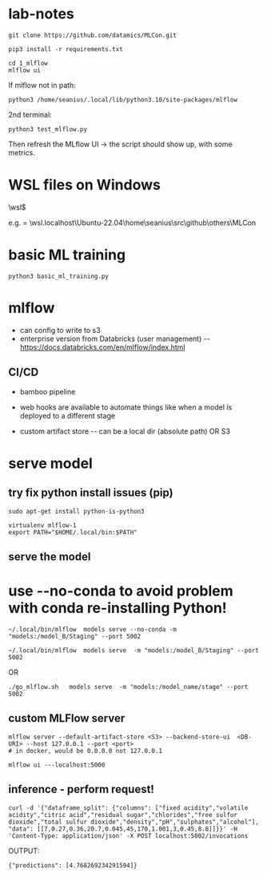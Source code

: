 # lab-notes

```
git clone https://github.com/datamics/MLCon.git

pip3 install -r requirements.txt

cd 1_mlflow
mlflow ui
```

If mlflow not in path:

```
python3 /home/seanius/.local/lib/python3.10/site-packages/mlflow
```

2nd terminal:

```
python3 test_mlflow.py
```

Then refresh the MLflow UI -> the script should show up, with some metrics.

# WSL files on Windows

\\wsl$

e.g. = \\wsl.localhost\Ubuntu-22.04\home\seanius\src\github\others\MLCon


# basic ML training

```
python3 basic_ml_training.py
```

# mlflow

- can config to write to s3
- enterprise version from Databricks (user management)
-- https://docs.databricks.com/en/mlflow/index.html

## CI/CD

- bamboo pipeline

- web hooks are available to automate things like when a model is deployed to a different stage

- custom artifact store
-- can be a local dir (absolute path) OR S3

# serve model

## try fix python install issues (pip)

```
sudo apt-get install python-is-python3

virtualenv mlflow-1
export PATH="$HOME/.local/bin:$PATH"
```

## serve the model

# use --no-conda to avoid problem with conda re-installing Python!
```
~/.local/bin/mlflow  models serve --no-conda -m "models:/model_B/Staging" --port 5002
```

```
~/.local/bin/mlflow  models serve  -m "models:/model_B/Staging" --port 5002
```

OR

```
./go_mlflow.sh   models serve  -m "models:/model_name/stage" --port 5002
```

## custom MLFlow server

```
mlflow server --default-artifact-store <S3> --backend-store-ui  <DB-URI> --host 127.0.0.1 --port <port>
# in docker, would be 0.0.0.0 not 127.0.0.1

mlflow ui ---localhost:5000
```

## inference - perform request!

```
curl -d '{"dataframe_split": {"columns": ["fixed acidity","volatile acidity","citric acid","residual sugar","chlorides","free sulfur dioxide","total sulfur dioxide","density","pH","sulphates","alcohol"], "data": [[7,0.27,0.36,20.7,0.045,45,170,1.001,3,0.45,8.8]]}}' -H 'Content-Type: application/json' -X POST localhost:5002/invocations
```

OUTPUT:

```
{"predictions": [4.768269234291594]}
```
